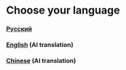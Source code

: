 # Choose your language

### [Русский](./ru)
### [English](./en) (AI translation)
### [Chinese](./cn) (AI translation)
